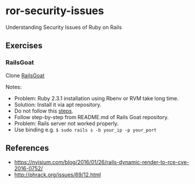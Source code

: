 # ror-security-issues
Understanding Security Issues of Ruby on Rails

## Exercises
### RailsGoat
Clone [RailsGoat](https://github.com/OWASP/railsgoat)

Notes:
* Problem: Ruby 2.3.1 installation using Rbenv or RVM take long time.
 * Solution: Install it via apt repository.
* Do not follow this [steps](http://railsgoat.cktricky.com/getting_started.html).
 * Follow step-by-step from README.md of Rails Goat repository.
* Problem: Rails server not worked properly.
 * Use binding e.g. `$ sudo rails s -b your_ip -p your_port`

## References
* https://nvisium.com/blog/2016/01/26/rails-dynamic-render-to-rce-cve-2016-0752/
* http://phrack.org/issues/69/12.html
